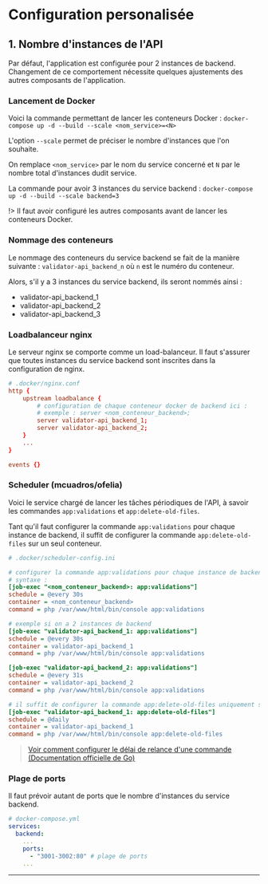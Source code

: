 # Configuration personalisée

## 1. Nombre d'instances de l'API

Par défaut, l'application est configurée pour 2 instances de backend. Changement de ce comportement nécessite quelques ajustements des autres composants de l'application.

### Lancement de Docker

Voici la commande permettant de lancer les conteneurs Docker : `docker-compose up -d --build --scale <nom_service>=<N>`

L'option `--scale` permet de préciser le nombre d'instances que l'on souhaite.

On remplace `<nom_service>` par le nom du service concerné et `N` par le nombre total d'instances dudit service.

La commande pour avoir 3 instances du service backend :
`docker-compose up -d --build --scale backend=3`

!> Il faut avoir configuré les autres composants avant de lancer les conteneurs Docker.

### Nommage des conteneurs

Le nommage des conteneurs du service backend se fait de la manière suivante : `validator-api_backend_n` où `n` est le numéro du conteneur.

Alors, s'il y a 3 instances du service backend, ils seront nommés ainsi :

- validator-api_backend_1
- validator-api_backend_2
- validator-api_backend_3

### Loadbalanceur nginx

Le serveur nginx se comporte comme un load-balanceur. Il faut s'assurer que toutes instances du service backend sont inscrites dans la configuration de nginx.

```conf
# .docker/nginx.conf
http {
    upstream loadbalance {
        # configuration de chaque conteneur docker de backend ici :
        # exemple : server <nom_conteneur_backend>;
        server validator-api_backend_1;
        server validator-api_backend_2;
    }
    ...
}

events {}
```

### Scheduler (mcuadros/ofelia)

Voici le service chargé de lancer les tâches périodiques de l'API, à savoir les commandes `app:validations` et `app:delete-old-files`.

Tant qu'il faut configurer la commande `app:validations` pour chaque instance de backend, il suffit de configurer la commande `app:delete-old-files` sur un seul conteneur.

```ini
# .docker/scheduler-config.ini

# configurer la commande app:validations pour chaque instance de backend
# syntaxe :
[job-exec "<nom_conteneur_backend>: app:validations"]
schedule = @every 30s
container = <nom_conteneur_backend>
command = php /var/www/html/bin/console app:validations

# exemple si on a 2 instances de backend
[job-exec "validator-api_backend_1: app:validations"]
schedule = @every 30s
container = validator-api_backend_1
command = php /var/www/html/bin/console app:validations

[job-exec "validator-api_backend_2: app:validations"]
schedule = @every 31s
container = validator-api_backend_2
command = php /var/www/html/bin/console app:validations

# il suffit de configurer la commande app:delete-old-files uniquement sur un seul conteneur
[job-exec "validator-api_backend_1: app:delete-old-files"]
schedule = @daily
container = validator-api_backend_1
command = php /var/www/html/bin/console app:delete-old-files
```

> [Voir comment configurer le délai de relance d'une commande (Documentation officielle de Go)](https://godoc.org/github.com/robfig/cron)

### Plage de ports

Il faut prévoir autant de ports que le nombre d'instances du service backend.

```yml
# docker-compose.yml
services:
  backend:
    ...
    ports:
      - "3001-3002:80" # plage de ports
    ...
```

---
